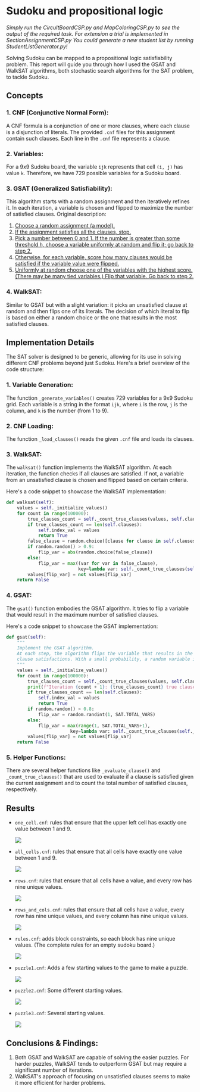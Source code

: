 # Sudoku and propositional logic

*Simply run the CircultBoardCSP.py and MapColoringCSP.py to see the output of the required task.*
*For extension a trial is implemented in SectionAssignmentCSP.py*
*You could generate a new student list by running StudentListGenerator.py!*

Solving Sudoku can be mapped to a propositional logic satisfiability problem. This report will guide you through how I used the GSAT and WalkSAT algorithms, both stochastic search algorithms for the SAT problem, to tackle Sudoku.

## Concepts

### 1. CNF (Conjunctive Normal Form):

A CNF formula is a conjunction of one or more clauses, where each clause is a disjunction of literals. The provided `.cnf` files for this assignment contain such clauses. Each line in the `.cnf` file represents a clause.

### 2. Variables:

For a 9x9 Sudoku board, the variable `ijk` represents that cell `(i, j)` has value `k`. Therefore, we have 729 possible variables for a Sudoku board.

### 3. GSAT (Generalized Satisfiability):

This algorithm starts with a random assignment and then iteratively refines it. In each iteration, a variable is chosen and flipped to maximize the number of satisfied clauses. Original description:

1. <u>Choose a random assignment (a model).</u>
2. <u>If the assignment satisfies all the clauses, stop.</u>
3. <u>Pick a number between 0 and 1. If the number is greater than some threshold h, choose a variable uniformly at random and flip it; go back to step 2.</u>
4. <u>Otherwise, for each variable, score how many clauses would be satisfied if the variable value were flipped.</u>
5. <u>Uniformly at random choose one of the variables with the highest score. (There may be many tied variables.) Flip that variable. Go back to step 2.</u>

### 4. WalkSAT:

Similar to GSAT but with a slight variation: it picks an unsatisfied clause at random and then flips one of its literals. The decision of which literal to flip is based on either a random choice or the one that results in the most satisfied clauses.

## Implementation Details

The SAT solver is designed to be generic, allowing for its use in solving different CNF problems beyond just Sudoku. Here's a brief overview of the code structure:

### 1. Variable Generation:

The function `_generate_variables()` creates 729 variables for a 9x9 Sudoku grid. Each variable is a string in the format `ijk`, where `i` is the row, `j` is the column, and `k` is the number (from 1 to 9).

### 2. CNF Loading:

The function `_load_clauses()` reads the given `.cnf` file and loads its clauses.

### 3. WalkSAT:

The `walksat()` function implements the WalkSAT algorithm. At each iteration, the function checks if all clauses are satisfied. If not, a variable from an unsatisfied clause is chosen and flipped based on certain criteria.

Here's a code snippet to showcase the WalkSAT implementation:

```python
def walksat(self):
    values = self._initialize_values()
    for count in range(100000):
        true_clauses_count = self._count_true_clauses(values, self.clauses)
        if true_clauses_count == len(self.clauses):
            self.index_val = values
            return True
        false_clause = random.choice([clause for clause in self.clauses if not self._evaluate_clause(clause, values)])
        if random.random() > 0.9:
            flip_var = abs(random.choice(false_clause))
        else:
            flip_var = max((var for var in false_clause),
                           key=lambda var: self._count_true_clauses(self._flip_value(values, var), self.clauses))
        values[flip_var] = not values[flip_var]
    return False
```

### 4. GSAT:

The `gsat()` function embodies the GSAT algorithm. It tries to flip a variable that would result in the maximum number of satisfied clauses.

Here's a code snippet to showcase the GSAT implementation:

```python
def gsat(self):
    """
    Implement the GSAT algorithm.
    At each step, the algorithm flips the variable that results in the most 
    clause satisfactions. With a small probability, a random variable is chosen.
    """
    values = self._initialize_values()
    for count in range(100000):
        true_clauses_count = self._count_true_clauses(values, self.clauses)
        print(f"Iteration {count + 1}: {true_clauses_count} true clauses out of {len(self.clauses)}")
        if true_clauses_count == len(self.clauses):
            self.index_val = values
            return True
        if random.random() > 0.8:
            flip_var = random.randint(1, SAT.TOTAL_VARS)
        else:
            flip_var = max(range(1, SAT.TOTAL_VARS+1),
                        key=lambda var: self._count_true_clauses(self._flip_value(values, var), self.clauses))
        values[flip_var] = not values[flip_var]
    return False
```

### 5. Helper Functions:

There are several helper functions like `_evaluate_clause()` and `_count_true_clauses()` that are used to evaluate if a clause is satisfied given the current assignment and to count the total number of satisfied clauses, respectively.



## Results

- `one_cell.cnf`: rules that ensure that the upper left cell has exactly one value between 1 and 9.

  ![](figures/one_cell_output.png)

- `all_cells.cnf`: rules that ensure that all cells have exactly one value between 1 and 9.

  ![](figures/all_cells_output.png)

- `rows.cnf`: rules that ensure that all cells have a value, and every row has nine unique values.

  ![](figures/rows_output.png)

- `rows_and_cols.cnf`: rules that ensure that all cells have a value, every row has nine unique values, and every column has nine unique values.

  ![](figures/rows_and_cols_output.png)

- `rules.cnf`: adds block constraints, so each block has nine unique values. (The complete rules for an empty sudoku board.)

  ![](figures/rules_output.png)

- `puzzle1.cnf`: Adds a few starting values to the game to make a puzzle.

  ![](figures/puzzle1_output.png)

- `puzzle2.cnf`: Some different starting values.

  ![](figures/puzzle2_output.png)

- `puzzle3.cnf`: Several starting values.

  ![](figures/puzzle3_output.png)

## Conclusions & Findings:

1. Both GSAT and WalkSAT are capable of solving the easier puzzles. For harder puzzles, WalkSAT tends to outperform GSAT but may require a significant number of iterations.
2. WalkSAT's approach of focusing on unsatisfied clauses seems to make it more efficient for harder problems.
